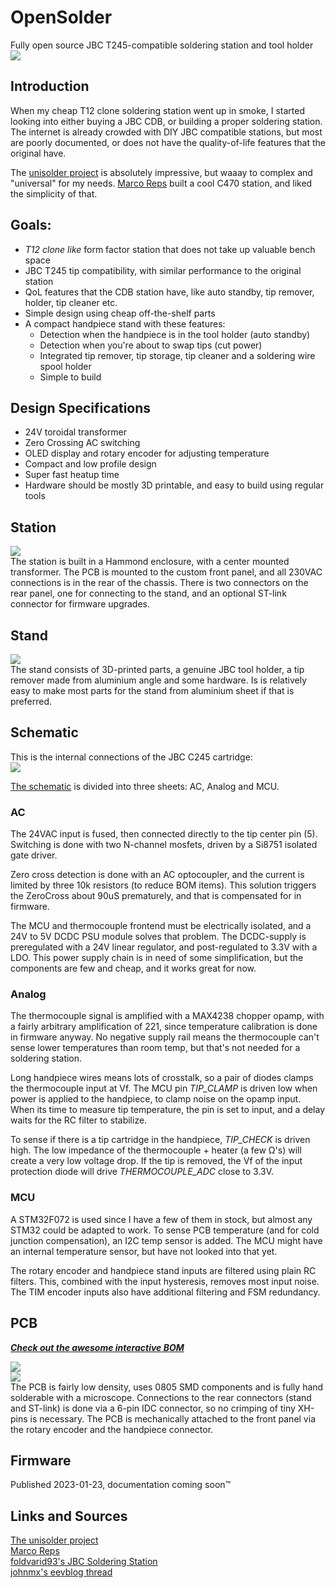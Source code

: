 # OpenSolder
Fully open source JBC T245-compatible soldering station and tool holder  
![](/Hardware/Images/Front.png)

## Introduction
When my cheap T12 clone soldering station went up in smoke, I started looking into either buying a JBC CDB, or building a proper soldering station. The internet is already crowded with DIY JBC compatible stations, but most are poorly documented, or does not have the quality-of-life features that the original have.

The [unisolder project](https://github.com/sparkybg/UniSolder-5.2) is absolutely impressive, but waaay to complex and "universal" for my needs. [Marco Reps](https://youtu.be/GYIiOkr6x9o) built a cool C470 station, and  liked the simplicity of that.

## Goals:
- _T12 clone like_ form factor station that does not take up valuable bench space
- JBC T245 tip compatibility, with similar performance to the original station
- QoL features that the CDB station have, like auto standby, tip remover, holder, tip cleaner etc.
- Simple design using cheap off-the-shelf parts
- A compact handpiece stand with these features:
	- Detection when the handpiece is in the tool holder (auto standby)
	- Detection when you're about to swap tips (cut power)
	- Integrated tip remover, tip storage, tip cleaner and a soldering wire spool holder
	- Simple to build

## Design Specifications
- 24V toroidal transformer
- Zero Crossing AC switching
- OLED display and rotary encoder for adjusting temperature
- Compact and low profile design
- Super fast heatup time
- Hardware should be mostly 3D printable, and easy to build using regular tools

## Station
![](/mechanical/images/station_1.png)  
The station is built in a Hammond enclosure, with a center mounted transformer. The PCB is mounted to the custom front panel, and all 230VAC connections is in the rear of the chassis.
There is two connectors on the rear panel, one for connecting to the stand, and an optional ST-link connector for firmware upgrades.

## Stand
![](/mechanical/images/stand_1.png)  
The stand consists of 3D-printed parts, a genuine JBC tool holder, a tip remover made from aluminium angle and some hardware. Is is relatively easy to make most parts for the stand from aluminium sheet if that is preferred.

## Schematic
This is the internal connections of the JBC C245 cartridge:  
![](/hardware/images/jbc_c245_connection_diagram.png)  

[The schematic](https://github.com/howie-j/OpenSolder/raw/main/hardware/schematic.pdf) is divided into three sheets: AC, Analog and MCU.

### AC
The 24VAC input is fused, then connected directly to the tip center pin (5). Switching is done with two N-channel mosfets, driven by a Si8751 isolated gate driver.

Zero cross detection is done with an AC optocoupler, and the current is limited by three 10k resistors (to reduce BOM items). This solution triggers the ZeroCross about 90uS prematurely, and that is compensated for in firmware.

The MCU and thermocouple frontend must be electrically isolated, and a 24V to 5V DCDC PSU module solves that problem. The DCDC-supply is preregulated with a 24V linear regulator, and post-regulated to 3.3V with a LDO. This power supply chain is in need of some simplification, but the components are few and cheap, and it works great for now.

### Analog
The thermocouple signal is amplified with a MAX4238 chopper opamp, with a fairly arbitrary amplification of 221, since temperature calibration is done in firmware anyway. No negative supply rail means the thermocouple can't sense lower temperatures than room temp, but that's not needed for a soldering station.

Long handpiece wires means lots of crosstalk, so a pair of diodes clamps the thermocouple input at Vf. The MCU pin _TIP_CLAMP_ is driven low when power is applied to the handpiece, to clamp noise on the opamp input. When its time to measure tip temperature, the pin is set to input, and a delay waits for the RC filter to stabilize.

To sense if there is a tip cartridge in the handpiece, _TIP_CHECK_ is driven high. The low impedance of the thermocouple + heater (a few Ω's) will create a very low voltage drop. If the tip is removed, the Vf of the input protection diode will drive _THERMOCOUPLE_ADC_ close to 3.3V.


### MCU

A STM32F072 is used since I have a few of them in stock, but almost any STM32 could be adapted to work. To sense PCB temperature (and for cold junction compensation), an I2C temp sensor is added. The MCU might have an internal temperature sensor, but  have not looked into that yet.

The rotary encoder and handpiece stand inputs are filtered using plain RC filters. This, combined with the input hysteresis, removes most input noise. The TIM encoder inputs also have additional filtering and FSM redundancy.
 

## PCB
[___Check out the awesome interactive BOM___](http://htmlpreview.github.io/?https://github.com/howie-j/OpenSolder/blob/main/hardware/bom/interactive_bom.html)

![](/hardware/images/pcb_front.png)  
![](/hardware/images/pcb_rear.png)  
The PCB is fairly low density, uses 0805 SMD components and is fully hand solderable with a microscope. Connections to the rear connectors (stand and ST-link) is done via a 6-pin IDC connector, so no crimping of tiny XH-pins is necessary. The PCB is mechanically attached to the front panel via the rotary encoder and the handpiece connector.




## Firmware
Published 2023-01-23, documentation coming soon™

## Links and Sources

[The unisolder project](https://github.com/sparkybg/UniSolder-5.2)  
[Marco Reps](https://youtu.be/GYIiOkr6x9o)  
[foldvarid93's JBC Soldering Station](https://github.com/foldvarid93/JBC_SolderingStation)  
[johnmx's eevblog thread](https://eevblog.com/forum/testgear/jbc-soldering-station-cd-2bc-complete-schematic-analysis/)  
